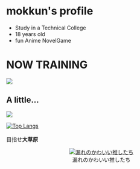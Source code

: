 <p align="center">

# mokkun's profile

- Study in a Technical College
- 18 years old
- fun Anime NovelGame
# NOW TRAINING
<img src="https://skillicons.dev/icons?i=html,css,js,react,nodejs" /> <br/>

## A little...
<img src="https://skillicons.dev/icons?i=arduino,blender,bootstrap,express,git,github,linux,raspberrypi," /> <br/>

[![Top Langs](https://github-readme-stats.vercel.app/api/top-langs/?username=mokkun55&theme=default&show_icons=true&layout=compact)](https://github.com/mo-ri-regen/github-readme-stats) <br/><br/>
目指せ**大草原**
</p>

<p align="center">
  <a href="https://ibb.co/vvtwC6j"><img src="https://i.ibb.co/G3hxf45/git-me.png" alt="漏れのかわいい推したち" border="0"></a>
  <br>漏れのかわいい推したち</br>
</p>
